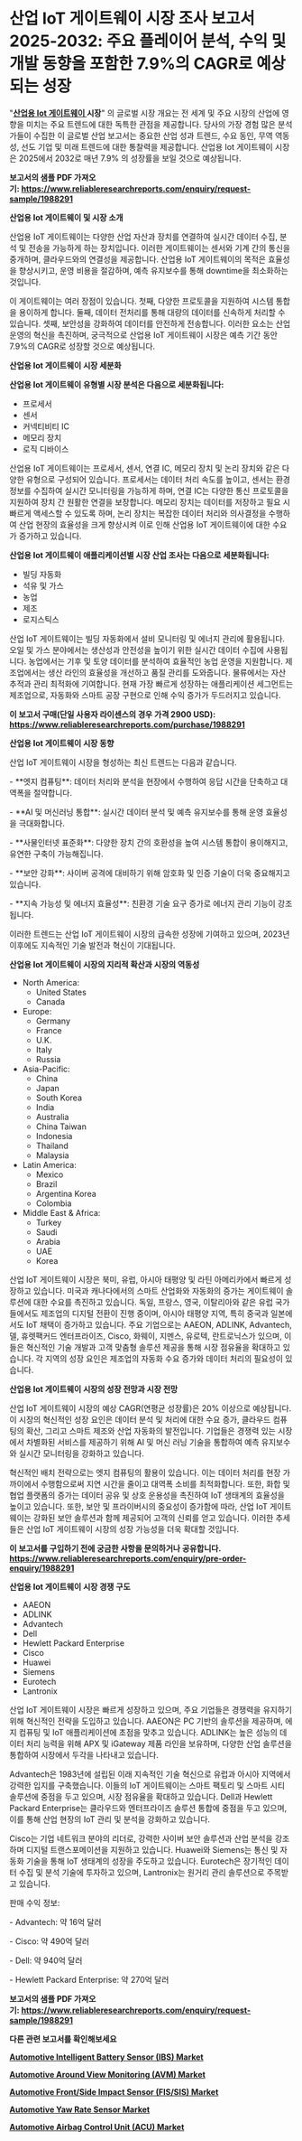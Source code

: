 <p><h1>산업 IoT 게이트웨이 시장 조사 보고서 2025-2032: 주요 플레이어 분석, 수익 및 개발 동향을 포함한 7.9%의 CAGR로 예상되는 성장</h1></p><p>"<strong><a href="https://www.reliableresearchreports.com/industrial-iot-gateway-r1988291?utm_campaign=105&utm_medium=7&utm_source=Github&utm_content=ia&utm_term=31032025&utm_id=industrial-iot-gateway">산업용 Iot 게이트웨이&nbsp;</a></strong><strong>시장</strong>" 의 글로벌 시장 개요는 전 세계 및 주요 시장의 산업에 영향을 미치는 주요 트렌드에 대한 독특한 관점을 제공합니다. 당사의 가장 경험 많은 분석가들이 수집한 이 글로벌 산업 보고서는 중요한 산업 성과 트렌드, 수요 동인, 무역 역동성, 선도 기업 및 미래 트렌드에 대한 통찰력을 제공합니다. 산업용 Iot 게이트웨이 시장은 2025에서 2032로 매년 7.9% 의 성장률을 보일 것으로 예상됩니다.&nbsp;</p>
<p><strong>보고서의 샘플 PDF 가져오기:&nbsp;<a href="https://www.reliableresearchreports.com/enquiry/request-sample/1988291?utm_campaign=105&utm_medium=7&utm_source=Github&utm_content=ia&utm_term=31032025&utm_id=industrial-iot-gateway">https://www.reliableresearchreports.com/enquiry/request-sample/1988291</a></strong></p>
<p><strong>산업용 Iot 게이트웨이 및 시장 소개</strong></p>
<p><p>산업용 IoT 게이트웨이는 다양한 산업 자산과 장치를 연결하여 실시간 데이터 수집, 분석 및 전송을 가능하게 하는 장치입니다. 이러한 게이트웨이는 센서와 기계 간의 통신을 중개하며, 클라우드와의 연결성을 제공합니다. 산업용 IoT 게이트웨이의 목적은 효율성을 향상시키고, 운영 비용을 절감하며, 예측 유지보수를 통해 downtime을 최소화하는 것입니다.</p><p>이 게이트웨이는 여러 장점이 있습니다. 첫째, 다양한 프로토콜을 지원하여 시스템 통합을 용이하게 합니다. 둘째, 데이터 전처리를 통해 대량의 데이터를 신속하게 처리할 수 있습니다. 셋째, 보안성을 강화하여 데이터를 안전하게 전송합니다. 이러한 요소는 산업 운영의 혁신을 촉진하며, 궁극적으로 산업용 IoT 게이트웨이 시장은 예측 기간 동안 7.9%의 CAGR로 성장할 것으로 예상됩니다.</p></p>
<p><strong>산업용 Iot 게이트웨이 시장 세분화</strong></p>
<p><strong>산업용 Iot 게이트웨이 유형별 시장 분석은 다음으로 세분화됩니다:</strong></p>
<p><ul><li>프로세서</li><li>센서</li><li>커넥티비티 IC</li><li>메모리 장치</li><li>로직 디바이스</li></ul></p>
<p><p>산업용 IoT 게이트웨이는 프로세서, 센서, 연결 IC, 메모리 장치 및 논리 장치와 같은 다양한 유형으로 구성되어 있습니다. 프로세서는 데이터 처리 속도를 높이고, 센서는 환경 정보를 수집하여 실시간 모니터링을 가능하게 하며, 연결 IC는 다양한 통신 프로토콜을 지원하여 장치 간 원활한 연결을 보장합니다. 메모리 장치는 데이터를 저장하고 필요 시 빠르게 액세스할 수 있도록 하며, 논리 장치는 복잡한 데이터 처리와 의사결정을 수행하여 산업 현장의 효율성을 크게 향상시켜 이로 인해 산업용 IoT 게이트웨이에 대한 수요가 증가하고 있습니다.</p></p>
<p><strong>산업용 Iot 게이트웨이 애플리케이션별 시장 산업 조사는 다음으로 세분화됩니다:</strong></p>
<p><ul><li>빌딩 자동화</li><li>석유 및 가스</li><li>농업</li><li>제조</li><li>로지스틱스</li></ul></p>
<p><p>산업 IoT 게이트웨이는 빌딩 자동화에서 설비 모니터링 및 에너지 관리에 활용됩니다. 오일 및 가스 분야에서는 생산성과 안전성을 높이기 위한 실시간 데이터 수집에 사용됩니다. 농업에서는 기후 및 토양 데이터를 분석하여 효율적인 농업 운영을 지원합니다. 제조업에서는 생산 라인의 효율성을 개선하고 품질 관리를 도와줍니다. 물류에서는 자산 추적과 관리 최적화에 기여합니다. 현재 가장 빠르게 성장하는 애플리케이션 세그먼트는 제조업으로, 자동화와 스마트 공장 구현으로 인해 수익 증가가 두드러지고 있습니다.</p></p>
<p><strong>이 보고서 구매(단일 사용자 라이센스의 경우 가격 2900 USD): <a href="https://www.reliableresearchreports.com/purchase/1988291?utm_campaign=105&utm_medium=7&utm_source=Github&utm_content=ia&utm_term=31032025&utm_id=industrial-iot-gateway">https://www.reliableresearchreports.com/purchase/1988291</a></strong></p>
<p><strong>산업용 Iot 게이트웨이 시장 동향</strong></p>
<p><p>산업 IoT 게이트웨이 시장을 형성하는 최신 트렌드는 다음과 같습니다.</p><p>- **엣지 컴퓨팅**: 데이터 처리와 분석을 현장에서 수행하여 응답 시간을 단축하고 대역폭을 절약합니다.</p><p>- **AI 및 머신러닝 통합**: 실시간 데이터 분석 및 예측 유지보수를 통해 운영 효율성을 극대화합니다.</p><p>- **사물인터넷 표준화**: 다양한 장치 간의 호환성을 높여 시스템 통합이 용이해지고, 유연한 구축이 가능해집니다.</p><p>- **보안 강화**: 사이버 공격에 대비하기 위해 암호화 및 인증 기술이 더욱 중요해지고 있습니다.</p><p>- **지속 가능성 및 에너지 효율성**: 친환경 기술 요구 증가로 에너지 관리 기능이 강조됩니다.</p><p>이러한 트렌드는 산업 IoT 게이트웨이 시장의 급속한 성장에 기여하고 있으며, 2023년 이후에도 지속적인 기술 발전과 혁신이 기대됩니다.</p></p>
<p><strong>산업용 Iot 게이트웨이 시장의 지리적 확산과 시장의 역동성</strong></p>
<p><ul>
    <li>
        North America:
        <ul>
            <li>United States</li>
            <li>Canada</li>
        </ul>
    </li>
    <li>
        Europe:
        <ul>
            <li>Germany</li>
            <li>France</li>
            <li>U.K.</li>
            <li>Italy</li>
            <li>Russia</li>
        </ul>
    </li>
    <li>
        Asia-Pacific:
        <ul>
            <li>China</li>
            <li>Japan</li>
            <li>South Korea</li>
            <li>India</li>
            <li>Australia</li>
            <li>China Taiwan</li>
            <li>Indonesia</li>
            <li>Thailand</li>
            <li>Malaysia</li>
        </ul>
    </li>
    <li>
        Latin America:
        <ul>
            <li>Mexico</li>
            <li>Brazil</li>
            <li>Argentina Korea</li>
            <li>Colombia</li>
        </ul>
    </li>
    <li>
        Middle East & Africa:
        <ul>
            <li>Turkey</li>
            <li>Saudi</li>
            <li>Arabia</li>
            <li>UAE</li>
            <li>Korea</li>
        </ul>
    </li>
    </ul></p>
<p><p>산업 IoT 게이트웨이 시장은 북미, 유럽, 아시아 태평양 및 라틴 아메리카에서 빠르게 성장하고 있습니다. 미국과 캐나다에서의 스마트 산업화와 자동화의 증가는 게이트웨이 솔루션에 대한 수요를 촉진하고 있습니다. 독일, 프랑스, 영국, 이탈리아와 같은 유럽 국가들에서도 제조업의 디지털 전환이 진행 중이며, 아시아 태평양 지역, 특히 중국과 일본에서도 IoT 채택이 증가하고 있습니다. 주요 기업으로는 AAEON, ADLINK, Advantech, 델, 휴렛팩커드 엔터프라이즈, Cisco, 화웨이, 지멘스, 유로텍, 란트로닉스가 있으며, 이들은 혁신적인 기술 개발과 고객 맞춤형 솔루션 제공을 통해 시장 점유율을 확대하고 있습니다. 각 지역의 성장 요인은 제조업의 자동화 수요 증가와 데이터 처리의 필요성이 있습니다.</p></p>
<p><strong>산업용 Iot 게이트웨이 시장의 성장 전망과 시장 전망</strong></p>
<p><p>산업 IoT 게이트웨이 시장의 예상 CAGR(연평균 성장률)은 20% 이상으로 예상됩니다. 이 시장의 혁신적인 성장 요인은 데이터 분석 및 처리에 대한 수요 증가, 클라우드 컴퓨팅의 확산, 그리고 스마트 제조와 산업 자동화의 발전입니다. 기업들은 경쟁력 있는 시장에서 차별화된 서비스를 제공하기 위해 AI 및 머신 러닝 기술을 통합하여 예측 유지보수와 실시간 모니터링을 강화하고 있습니다.</p><p>혁신적인 배치 전략으로는 엣지 컴퓨팅의 활용이 있습니다. 이는 데이터 처리를 현장 가까이에서 수행함으로써 지연 시간을 줄이고 대역폭 소비를 최적화합니다. 또한, 화합 및 협업 플랫폼의 증가는 데이터 공유 및 상호 운용성을 촉진하여 IoT 생태계의 효율성을 높이고 있습니다. 또한, 보안 및 프라이버시의 중요성이 증가함에 따라, 산업 IoT 게이트웨이는 강화된 보안 솔루션과 함께 제공되어 고객의 신뢰를 얻고 있습니다. 이러한 추세들은 산업 IoT 게이트웨이 시장의 성장 가능성을 더욱 확대할 것입니다.</p></p>
<p><strong>이 보고서를 구입하기 전에 궁금한 사항을 문의하거나 공유합니다. <a href="https://www.reliableresearchreports.com/enquiry/pre-order-enquiry/1988291?utm_campaign=105&utm_medium=7&utm_source=Github&utm_content=ia&utm_term=31032025&utm_id=industrial-iot-gateway">https://www.reliableresearchreports.com/enquiry/pre-order-enquiry/1988291</a></strong></p>
<p><strong>산업용 Iot 게이트웨이 시장 경쟁 구도</strong></p>
<p><ul><li>AAEON</li><li>ADLINK</li><li>Advantech</li><li>Dell</li><li>Hewlett Packard Enterprise</li><li>Cisco</li><li>Huawei</li><li>Siemens</li><li>Eurotech</li><li>Lantronix</li></ul></p>
<p><p>산업 IoT 게이트웨이 시장은 빠르게 성장하고 있으며, 주요 기업들은 경쟁력을 유지하기 위해 혁신적인 전략을 도입하고 있습니다. AAEON은 PC 기반의 솔루션을 제공하며, 에지 컴퓨팅 및 IoT 애플리케이션에 초점을 맞추고 있습니다. ADLINK는 높은 성능의 데이터 처리 능력을 위해 APX 및 iGateway 제품 라인을 보유하며, 다양한 산업 솔루션을 통합하여 시장에서 두각을 나타내고 있습니다. </p><p>Advantech은 1983년에 설립된 이래 지속적인 기술 혁신으로 유럽과 아시아 지역에서 강력한 입지를 구축했습니다. 이들의 IoT 게이트웨이는 스마트 팩토리 및 스마트 시티 솔루션에 중점을 두고 있으며, 시장 점유율을 확대하고 있습니다. Dell과 Hewlett Packard Enterprise는 클라우드와 엔터프라이즈 솔루션 통합에 중점을 두고 있으며, 이를 통해 산업 현장의 IoT 관리 및 분석을 강화하고 있습니다. </p><p>Cisco는 기업 네트워크 분야의 리더로, 강력한 사이버 보안 솔루션과 산업 분석을 강조하며 디지털 트랜스포메이션을 지원하고 있습니다. Huawei와 Siemens는 통신 및 자동화 기술을 통해 IoT 생태계의 성장을 주도하고 있습니다. Eurotech은 장기적인 데이터 수집 및 분석 기술에 투자하고 있으며, Lantronix는 원거리 관리 솔루션으로 주목받고 있습니다.</p><p>판매 수익 정보:</p><p>- Advantech: 약 16억 달러</p><p>- Cisco: 약 490억 달러</p><p>- Dell: 약 940억 달러</p><p>- Hewlett Packard Enterprise: 약 270억 달러</p></p>
<p><strong>보고서의 샘플 PDF 가져오기:&nbsp;<a href="https://www.reliableresearchreports.com/enquiry/request-sample/1988291?utm_campaign=105&utm_medium=7&utm_source=Github&utm_content=ia&utm_term=31032025&utm_id=industrial-iot-gateway">https://www.reliableresearchreports.com/enquiry/request-sample/1988291</a></strong></p>
<p><strong></strong></p>
<p><strong></strong></p>
<p><strong></strong></p>
<p><strong></strong></p>
<p><strong>다른 관련 보고서를 확인해보세요</strong></p>
<p><strong><p><a href="https://github.com/koopalujale2/Market-Research-Report-List-1/blob/main/automotive-intelligent-battery-sensor-ibs-market.md?utm_campaign=105&utm_medium=7&utm_source=Github&utm_content=ia&utm_term=31032025&utm_id=industrial-iot-gateway">Automotive Intelligent Battery Sensor (IBS) Market</a></p><p><a href="https://github.com/rembaentin6f/Market-Research-Report-List-1/blob/main/automotive-around-view-monitoring-avm-market.md?utm_campaign=105&utm_medium=7&utm_source=Github&utm_content=ia&utm_term=31032025&utm_id=industrial-iot-gateway">Automotive Around View Monitoring (AVM) Market</a></p><p><a href="https://github.com/dukawashviro/Market-Research-Report-List-1/blob/main/automotive-frontside-impact-sensor-fissis-market.md?utm_campaign=105&utm_medium=7&utm_source=Github&utm_content=ia&utm_term=31032025&utm_id=industrial-iot-gateway">Automotive Front/Side Impact Sensor (FIS/SIS) Market</a></p><p><a href="https://github.com/tineamonaya/Market-Research-Report-List-1/blob/main/automotive-yaw-rate-sensor-market.md?utm_campaign=105&utm_medium=7&utm_source=Github&utm_content=ia&utm_term=31032025&utm_id=industrial-iot-gateway">Automotive Yaw Rate Sensor Market</a></p><p><a href="https://github.com/molayrabeta/Market-Research-Report-List-1/blob/main/automotive-airbag-control-unit-acu-market.md?utm_campaign=105&utm_medium=7&utm_source=Github&utm_content=ia&utm_term=31032025&utm_id=industrial-iot-gateway">Automotive Airbag Control Unit (ACU) Market</a></p></strong></p>
<p></p>